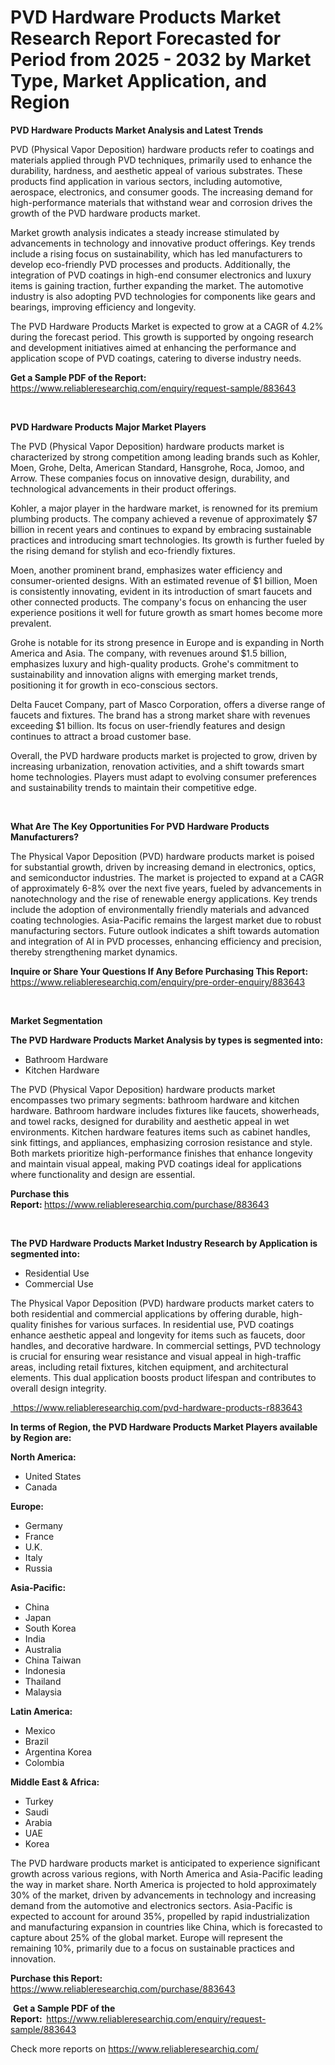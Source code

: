 <p><h1>PVD Hardware Products Market Research Report Forecasted for Period from 2025 -  2032 by Market Type, Market Application, and Region</h1></p><p><strong>PVD Hardware Products Market Analysis and Latest Trends</strong></p>
<p><p>PVD (Physical Vapor Deposition) hardware products refer to coatings and materials applied through PVD techniques, primarily used to enhance the durability, hardness, and aesthetic appeal of various substrates. These products find application in various sectors, including automotive, aerospace, electronics, and consumer goods. The increasing demand for high-performance materials that withstand wear and corrosion drives the growth of the PVD hardware products market.</p><p>Market growth analysis indicates a steady increase stimulated by advancements in technology and innovative product offerings. Key trends include a rising focus on sustainability, which has led manufacturers to develop eco-friendly PVD processes and products. Additionally, the integration of PVD coatings in high-end consumer electronics and luxury items is gaining traction, further expanding the market. The automotive industry is also adopting PVD technologies for components like gears and bearings, improving efficiency and longevity.</p><p>The PVD Hardware Products Market is expected to grow at a CAGR of 4.2% during the forecast period. This growth is supported by ongoing research and development initiatives aimed at enhancing the performance and application scope of PVD coatings, catering to diverse industry needs.</p></p>
<p><strong>Get a Sample PDF of the Report:&nbsp;</strong> <a href="https://www.reliableresearchiq.com/enquiry/request-sample/883643?utm_campaign=2243&utm_medium=2&utm_source=Github&utm_content=ia&utm_term=09022025&utm_id=pvd-hardware-products">https://www.reliableresearchiq.com/enquiry/request-sample/883643</a></p>
<p>&nbsp;</p>
<p><strong>PVD Hardware Products Major Market Players</strong></p>
<p><p>The PVD (Physical Vapor Deposition) hardware products market is characterized by strong competition among leading brands such as Kohler, Moen, Grohe, Delta, American Standard, Hansgrohe, Roca, Jomoo, and Arrow. These companies focus on innovative design, durability, and technological advancements in their product offerings.</p><p>Kohler, a major player in the hardware market, is renowned for its premium plumbing products. The company achieved a revenue of approximately $7 billion in recent years and continues to expand by embracing sustainable practices and introducing smart technologies. Its growth is further fueled by the rising demand for stylish and eco-friendly fixtures.</p><p>Moen, another prominent brand, emphasizes water efficiency and consumer-oriented designs. With an estimated revenue of $1 billion, Moen is consistently innovating, evident in its introduction of smart faucets and other connected products. The company's focus on enhancing the user experience positions it well for future growth as smart homes become more prevalent.</p><p>Grohe is notable for its strong presence in Europe and is expanding in North America and Asia. The company, with revenues around $1.5 billion, emphasizes luxury and high-quality products. Grohe's commitment to sustainability and innovation aligns with emerging market trends, positioning it for growth in eco-conscious sectors.</p><p>Delta Faucet Company, part of Masco Corporation, offers a diverse range of faucets and fixtures. The brand has a strong market share with revenues exceeding $1 billion. Its focus on user-friendly features and design continues to attract a broad customer base.</p><p>Overall, the PVD hardware products market is projected to grow, driven by increasing urbanization, renovation activities, and a shift towards smart home technologies. Players must adapt to evolving consumer preferences and sustainability trends to maintain their competitive edge.</p></p>
<p>&nbsp;</p>
<p><strong>What Are The Key Opportunities For PVD Hardware Products Manufacturers?</strong></p>
<p><p>The Physical Vapor Deposition (PVD) hardware products market is poised for substantial growth, driven by increasing demand in electronics, optics, and semiconductor industries. The market is projected to expand at a CAGR of approximately 6-8% over the next five years, fueled by advancements in nanotechnology and the rise of renewable energy applications. Key trends include the adoption of environmentally friendly materials and advanced coating technologies. Asia-Pacific remains the largest market due to robust manufacturing sectors. Future outlook indicates a shift towards automation and integration of AI in PVD processes, enhancing efficiency and precision, thereby strengthening market dynamics.</p></p>
<p><strong>Inquire or Share Your Questions If Any Before Purchasing This Report:</strong> <a href="https://www.reliableresearchiq.com/enquiry/pre-order-enquiry/883643?utm_campaign=2243&utm_medium=2&utm_source=Github&utm_content=ia&utm_term=09022025&utm_id=pvd-hardware-products">https://www.reliableresearchiq.com/enquiry/pre-order-enquiry/883643</a></p>
<p>&nbsp;</p>
<p><strong>Market Segmentation</strong></p>
<p><strong>The PVD Hardware Products Market Analysis by types is segmented into:</strong></p>
<p><ul><li>Bathroom Hardware</li><li>Kitchen Hardware</li></ul></p>
<p><p>The PVD (Physical Vapor Deposition) hardware products market encompasses two primary segments: bathroom hardware and kitchen hardware. Bathroom hardware includes fixtures like faucets, showerheads, and towel racks, designed for durability and aesthetic appeal in wet environments. Kitchen hardware features items such as cabinet handles, sink fittings, and appliances, emphasizing corrosion resistance and style. Both markets prioritize high-performance finishes that enhance longevity and maintain visual appeal, making PVD coatings ideal for applications where functionality and design are essential.</p></p>
<p><strong>Purchase this Report:&nbsp;</strong><a href="https://www.reliableresearchiq.com/purchase/883643?utm_campaign=2243&utm_medium=2&utm_source=Github&utm_content=ia&utm_term=09022025&utm_id=pvd-hardware-products">https://www.reliableresearchiq.com/purchase/883643</a></p>
<p>&nbsp;</p>
<p><strong>The PVD Hardware Products Market Industry Research by Application is segmented into:</strong></p>
<p><ul><li>Residential Use</li><li>Commercial Use</li></ul></p>
<p><p>The Physical Vapor Deposition (PVD) hardware products market caters to both residential and commercial applications by offering durable, high-quality finishes for various surfaces. In residential use, PVD coatings enhance aesthetic appeal and longevity for items such as faucets, door handles, and decorative hardware. In commercial settings, PVD technology is crucial for ensuring wear resistance and visual appeal in high-traffic areas, including retail fixtures, kitchen equipment, and architectural elements. This dual application boosts product lifespan and contributes to overall design integrity.</p></p>
<p><a href="https://www.reliableresearchiq.com/pvd-hardware-products-r883643?utm_campaign=2243&utm_medium=2&utm_source=Github&utm_content=ia&utm_term=09022025&utm_id=pvd-hardware-products">&nbsp;https://www.reliableresearchiq.com/pvd-hardware-products-r883643</a></p>
<p><strong>In terms of Region, the PVD Hardware Products Market Players available by Region are:</strong></p>
<p>
    <p> <strong> North America: </strong>
        <ul>
            <li>United States</li>
            <li>Canada</li>
        </ul>
        </p> 
    <p> <strong> Europe: </strong>
        <ul>
            <li>Germany</li>
            <li>France</li>
            <li>U.K.</li>
            <li>Italy</li>
            <li>Russia</li>
        </ul>
        </p> 
    <p> <strong> Asia-Pacific: </strong>
        <ul>
            <li>China</li>
            <li>Japan</li>
            <li>South Korea</li>
            <li>India</li>
            <li>Australia</li>
            <li>China Taiwan</li>
            <li>Indonesia</li>
            <li>Thailand</li>
            <li>Malaysia</li>
        </ul>
        </p> 
    <p> <strong> Latin America: </strong>
        <ul>
            <li>Mexico</li>
            <li>Brazil</li>
            <li>Argentina Korea</li>
            <li>Colombia</li>
        </ul>
        </p> 
    <p> <strong> Middle East & Africa: </strong>
        <ul>
            <li>Turkey</li>
            <li>Saudi</li>
            <li>Arabia</li>
            <li>UAE</li>
            <li>Korea</li>
        </ul>
    </p>
    </p>
<p><p>The PVD hardware products market is anticipated to experience significant growth across various regions, with North America and Asia-Pacific leading the way in market share. North America is projected to hold approximately 30% of the market, driven by advancements in technology and increasing demand from the automotive and electronics sectors. Asia-Pacific is expected to account for around 35%, propelled by rapid industrialization and manufacturing expansion in countries like China, which is forecasted to capture about 25% of the global market. Europe will represent the remaining 10%, primarily due to a focus on sustainable practices and innovation.</p></p>
<p><strong>Purchase this Report: </strong><a href="https://www.reliableresearchiq.com/purchase/883643?utm_campaign=2243&utm_medium=2&utm_source=Github&utm_content=ia&utm_term=09022025&utm_id=pvd-hardware-products">https://www.reliableresearchiq.com/purchase/883643</a></p>
<p>&nbsp;<strong>Get a Sample PDF of the Report:&nbsp;&nbsp;</strong><a href="https://www.reliableresearchiq.com/enquiry/request-sample/883643?utm_campaign=2243&utm_medium=2&utm_source=Github&utm_content=ia&utm_term=09022025&utm_id=pvd-hardware-products">https://www.reliableresearchiq.com/enquiry/request-sample/883643</a></p>
<p><strong></strong></p>
<p>Check more reports on <a href="https://www.reliableresearchiq.com/?utm_campaign=2243&utm_medium=2&utm_source=Github&utm_content=ia&utm_term=09022025&utm_id=pvd-hardware-products">https://www.reliableresearchiq.com/</a></p>
